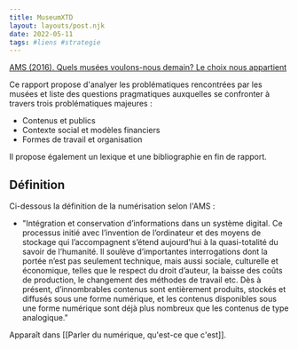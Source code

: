```yaml
---
title: MuseumXTD
layout: layouts/post.njk
date: 2022-05-11
tags: #liens #strategie 
---
```




[AMS (2016). Quels musées voulons-nous demain? Le choix nous appartient](https://www.museums.ch/fr/assets/files/dossiers_f/Publikationen/VMS_Zukunft_F_web.pdf)

Ce rapport propose d'analyer les problématiques rencontrées par les musées et liste des questions pragmatiques auxquelles se confronter à travers trois problématiques majeures : 
- Contenus et publics
- Contexte social et modèles financiers
- Formes de travail et organisation

Il propose également un lexique et une bibliographie en fin de rapport. 

## Définition
Ci-dessous la définition de la numérisation selon l'AMS : 
- "Intégration et conservation d’informations dans un système digital. Ce processus initié avec l’invention de l’ordinateur et des moyens de stockage qui l’accompagnent s’étend aujourd’hui à la quasi-totalité du savoir de l’humanité. Il soulève d’importantes interrogations dont la portée n’est pas seulement technique, mais aussi sociale, culturelle et économique, telles que le respect du droit d’auteur, la baisse des coûts de production, le changement des méthodes de travail etc. Dès à présent, d’innombrables contenus sont entièrement produits, stockés et diffusés sous une forme numérique, et les contenus disponibles sous une forme numérique sont déjà plus nombreux que les contenus de type analogique."


Apparaît dans [[Parler du numérique, qu'est-ce que c'est]]. 
